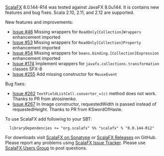 [ScalaFX][1] 8.0.144-R14 was tested against JavaFX 8.0u144. It is contains new features and bug fixes. 
Scala 2.10, 2.11, and 2.12 are supported.

New features and improvements:

* [Issue #46][46] Missing wrappers for `ReadOnly[Collection]Wrappers` enhancement imported
* [Issue #53][53] Missing wrappers for `ReadOnly[Collection]Property` enhancement imported
* [Issue #54][54] Missing wrappers for `beans.binding.[Collection]Expression` enhancement imported
* [Issue #174][174] Implement wrappers for `javafx.collections.transformation` classes SFX-8
* [Issue #255][255] Add missing constructor for `MouseEvent`

Bug fixes:

* [Issue #262][262] `TextFieldListCell.converter_=(c)` method does not work. Thanks to PR from atrosinenko.
* [Issue #267][267] In Image constructor, requestedWidth is passed instead of requestedHeight. Thanks to PR from KSwordOfHaste.


To use ScalaFX add following to your SBT:

      libraryDependencies += "org.scalafx" %% "scalafx" % "8.0.144-R12"

For downloads visit [ScalaFX on Sonatype][2] or [ScalaFX Releases][3] on GitHub. 
Please report any problems using [ScalaFX Issue Tracker][4]. 
Please use [ScalaFX Users Group][5] to post questions. 

[1]: http://scalafx.org
[2]: http://search.maven.org/#search&#124;ga&#124;1&#124;scalafx
[3]: https://github.com/scalafx/scalafx/releases
[4]: https://github.com/scalafx/scalafx/issues
[5]: https://groups.google.com/forum/#!forum/scalafx-users

[46]: https://github.com/scalafx/scalafx/issues/46
[53]: https://github.com/scalafx/scalafx/issues/53
[54]: https://github.com/scalafx/scalafx/issues/54
[174]: https://github.com/scalafx/scalafx/issues/174
[255]: https://github.com/scalafx/scalafx/issues/255
[262]: https://github.com/scalafx/scalafx/issues/262
[267]: https://github.com/scalafx/scalafx/issues/267
